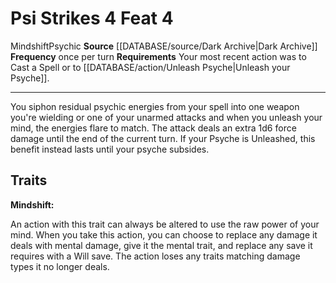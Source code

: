 ﻿---
actions: '[free-action]'
feat: Psi Strikes
frequency: once per turn
id: '3665'
level: '4'
name: Psi Strikes
rarity: Common
requirement: Your most recent action was to Cast a Spell or to [[DATABASE/action/Unleash
  Psyche|Unleashyour Psyche]] .
source: '[[DATABASE/source/Dark Archive|Dark Archive]]'
trait:
- '[[DATABASE/trait/Mindshift|Mindshift]]'
- '[[DATABASE/trait/Psychic|Psychic]]'
type: Feat

---
# Psi Strikes <span class="action-icon">4</span> <span class="item-type">Feat 4</span>

<span class="item-trait">Mindshift</span><span class="item-trait">Psychic</span>
**Source** [[DATABASE/source/Dark Archive|Dark Archive]]
**Frequency** once per turn
**Requirements** Your most recent action was to Cast a Spell or to [[DATABASE/action/Unleash Psyche|Unleash your Psyche]].

---
You siphon residual psychic energies from your spell into one weapon you're wielding or one of your unarmed attacks and when you unleash your mind, the energies flare to match. The attack deals an extra 1d6 force damage until the end of the current turn. If your Psyche is Unleashed, this benefit instead lasts until your psyche subsides.

## Traits

**Mindshift:**

An action with this trait can always be altered to use the raw power of your mind. When you take this action, you can choose to replace any damage it deals with mental damage, give it the mental trait, and replace any save it requires with a Will save. The action loses any traits matching damage types it no longer deals.